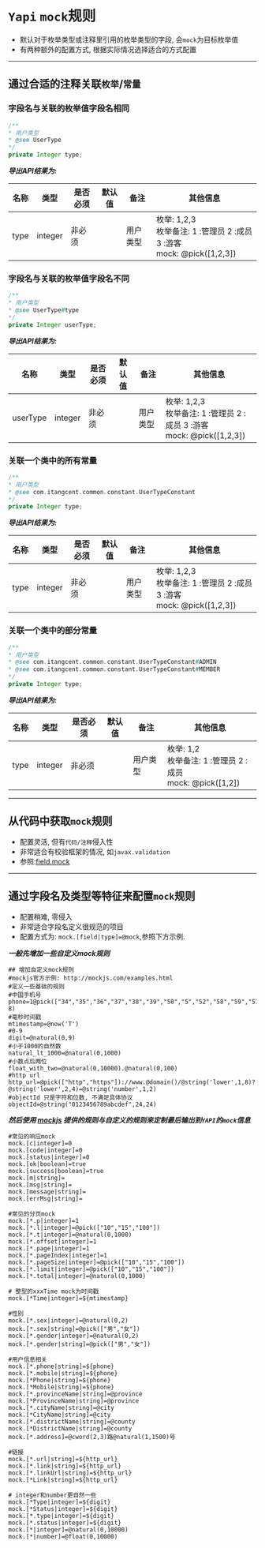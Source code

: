 # `Yapi` `mock`规则

- 默认对于枚举类型或注释里引用的枚举类型的字段, 会`mock`为目标枚举值
- 有两种额外的配置方式, 根据实际情况选择适合的方式配置

---

## 通过合适的注释关联`枚举`/`常量`

### 字段名与关联的枚举值字段名相同

```java
/**
* 用户类型
* @see UserType
*/
private Integer type;
```

***导出API结果为:***

| 名称 | 类型 | 是否必须 | 默认值 | 备注 | 其他信息 |
| --- | --- | --- | --- | --- | --- |
| type | integer | 非必须 | | 用户类型 | 枚举: 1,2,3<br>枚举备注: 1 :管理员 2 :成员 3 :游客<br>mock: @pick([1,2,3]) |


### 字段名与关联的枚举值字段名不同

```java
/**
* 用户类型
* @see UserType#type
*/
private Integer userType;
```


***导出API结果为:***

| 名称 | 类型 | 是否必须 | 默认值 | 备注 | 其他信息 |
| --- | --- | --- | --- | --- | --- |
| userType | integer | 非必须 | | 用户类型 | 枚举: 1,2,3<br>枚举备注: 1 :管理员 2 :成员 3 :游客<br>mock: @pick([1,2,3]) |


### 关联一个类中的所有常量

```java
/**
* 用户类型
* @see com.itangcent.common.constant.UserTypeConstant
*/
private Integer type;
```


***导出API结果为:***

| 名称 | 类型 | 是否必须 | 默认值 | 备注 | 其他信息 |
| --- | --- | --- | --- | --- | --- |
| type | integer | 非必须 | | 用户类型 | 枚举: 1,2,3<br>枚举备注: 1 :管理员 2 :成员 3 :游客<br>mock: @pick([1,2,3]) |

### 关联一个类中的部分常量

```java
/**
* 用户类型
* @see com.itangcent.common.constant.UserTypeConstant#ADMIN
* @see com.itangcent.common.constant.UserTypeConstant#MEMBER
*/
private Integer type;
```

***导出API结果为:***

| 名称 | 类型 | 是否必须 | 默认值 | 备注 | 其他信息 |
| --- | --- | --- | --- | --- | --- |
| type | integer | 非必须 | | 用户类型 | 枚举: 1,2<br>枚举备注: 1 :管理员 2 :成员 <br>mock: @pick([1,2]) |


---

## 从代码中获取`mock`规则

- 配置灵活, 但有`代码/注释`侵入性
- 非常适合有校验框架的情况, 如`javax.validation`
- 参照:[field.mock](rules/field_mock.md)

---

## 通过字段名及类型等特征来配置`mock`规则

- 配置稍难, 零侵入
- 非常适合字段名定义很规范的项目
- 配置方式为: ```mock.[field|type]=@mock```,参照下方示例.

***一般先增加一些自定义mock规则***

```properties
## 增加自定义mock规则
#mockjs官方示例: http://mockjs.com/examples.html
#定义一些基础的规则
#中国手机号
phone=1@pick(["34","35","36","37","38","39","50","5","52","58","59","57","82","87","88","70","47","30","3","32","55","56","85","86","33","53","80","89"])@string("number", 8)
#毫秒时间戳
mtimestamp=@now('T')
#0-9
digit=@natural(0,9)
#小于1000的自然数
natural_lt_1000=@natural(0,1000)
#小数点后两位
float_with_two=@natural(0,10000).@natural(0,100)
#http url
http_url=@pick(["http","https"])://www.@domain()/@string('lower',1,8)?@string('lower',2,4)=@string('number',1,2)
#objectId 只是字符和位数, 不满足具体协议
objectId=@string("0123456789abcdef",24,24)
```

***然后使用 [mockjs](http://mockjs.com/examples.html) 提供的规则与自定义的规则来定制最后输出到`YAPI`的`mock`信息***

```properties
#常见的响应mock
mock.[c|integer]=0
mock.[code|integer]=0
mock.[status|integer]=0
mock.[ok|boolean]=true
mock.[success|boolean]=true
mock.[m|string]=
mock.[msg|string]=
mock.[message|string]=
mock.[errMsg|string]=

#常见的分页mock
mock.[*.p|integer]=1
mock.[*.l|integer]=@pick(["10","15","100"])
mock.[*.t|integer]=@natural(0,1000)
mock.[*.offset|integer]=1
mock.[*.page|integer]=1
mock.[*.pageIndex|integer]=1
mock.[*.pageSize|integer]=@pick(["10","15","100"])
mock.[*.limit|integer]=@pick(["10","15","100"])
mock.[*.total|integer]=@natural(0,1000)

# 整型的xxxTime mock为时间戳
mock.[*Time|integer]=${mtimestamp}

#性别
mock.[*.sex|integer]=@natural(0,2)
mock.[*.sex|string]=@pick(["男","女"])
mock.[*.gender|integer]=@natural(0,2)
mock.[*.gender|string]=@pick(["男","女"])

#用户信息相关
mock.[*.phone|string]=${phone}
mock.[*.mobile|string]=${phone}
mock.[*Phone|string]=${phone}
mock.[*Mobile|string]=${phone}
mock.[*.provinceName|string]=@province
mock.[*ProvinceName|string]=@province
mock.[*.cityName|string]=@city
mock.[*CityName|string]=@city
mock.[*.districtName|string]=@county
mock.[*DistrictName|string]=@county
mock.[*.address]=@cword(2,3)路@natural(1,1500)号

#链接
mock.[*.url|string]=${http_url}
mock.[*.link|string]=${http_url}
mock.[*.linkUrl|string]=${http_url}
mock.[*Link|string]=${http_url}

# integer和number更自然一些
mock.[*Type|integer]=${digit}
mock.[*Status|integer]=${digit}
mock.[*.type|integer]=${digit}
mock.[*.status|integer]=${digit}
mock.[*|integer]=@natural(0,10000)
mock.[*|number]=@float(0,10000)

```



